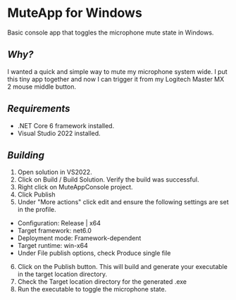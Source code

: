 # MuteApp for Windows

Basic console app that toggles the microphone mute state in Windows.

## _Why?_

I wanted a quick and simple way to mute my microphone system wide.  I put this tiny app together and now I can trigger it from my Logitech Master MX 2 mouse middle button.

## _Requirements_

* .NET Core 6 framework installed.
* Visual Studio 2022 installed.

## _Building_

1. Open solution in VS2022.
2. Click on Build / Build Solution.  Verify the build was successful.
3. Right click on MuteAppConsole project.
4. Click Publish
5. Under "More actions" click edit and ensure the following settings are set in the profile.

* Configuration: Release | x64
* Target framework: net6.0
* Deployment mode: Framework-dependent
* Target runtime: win-x64
* Under File publish options, check Produce single file
 
 6. Click on the Publish button. This will build and generate your executable in the target location directory.
 7. Check the Target location directory for the generated .exe
 8. Run the executable to toggle the microphone state.